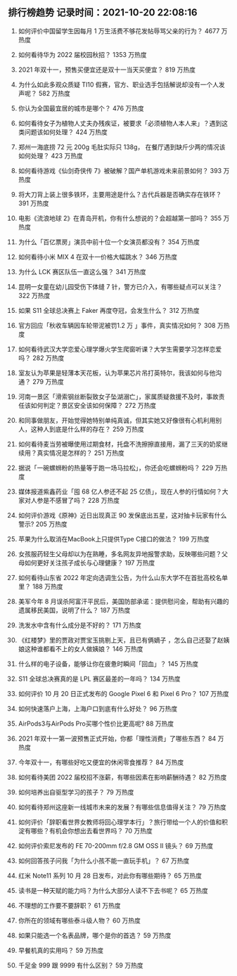 
## 排行榜趋势 记录时间：2021-10-20 22:08:16
  
  1. 如何评价中国留学生因每月 1 万生活费不够花发帖辱骂父亲的行为？ 4677 万热度
    
  2. 如何看待华为 2022 届校园秋招？ 1353 万热度
    
  3. 2021 年双十一，预售买便宜还是双十一当天买便宜？ 819 万热度
    
  4. 为什么如此多观众质疑 TI10 假赛，官方、职业选手包括解说却没有一个人发声呢？ 582 万热度
    
  5. 你认为全国最宜居的城市是哪个？ 476 万热度
    
  6. 如何看待女子为植物人丈夫办残疾证，被要求「必须植物人本人来」？遇到这类问题该如何处理？ 424 万热度
    
  7. 郑州一海底捞 72 元 200g 毛肚实际只 138g， 在餐厅遇到缺斤少两的情况该如何处理？ 423 万热度
    
  8. 如何看待游戏《仙剑奇侠传 7》被破解？国产单机游戏未来前景如何？ 393 万热度
    
  9. 将大刀背上装上很多铁环，主要用途是什么？古代兵器是否确实存在铁环？ 391 万热度
    
  10. 电影《流浪地球 2》在青岛开机，你有什么想说的？会超越第一部吗？ 355 万热度
    
  11. 为什么「百亿票房」演员中前十位一个女演员都没有？ 354 万热度
    
  12. 如何看待小米 MIX 4 在双十一价格大幅跳水？ 346 万热度
    
  13. 为什么 LCK 赛区队伍一直这么强？ 341 万热度
    
  14. 昆明一女童在幼儿园受伤下体缝 7 针，警方已介入，有哪些疑点可以关注？ 322 万热度
    
  15. 如果 S11 全球总决赛上 Faker 再度夺冠，会发生什么？ 312 万热度
    
  16. 官方回应「秋收车辆因车轮带泥被罚1.2 万 」事件，真实情况如何？ 308 万热度
    
  17. 如何看待武汉大学恋爱心理学爆火学生爬窗听课？大学生需要学习怎样恋爱吗？ 282 万热度
    
  18. 室友认为苹果是轻薄本天花板，认为苹果芯片吊打英特尔，我该如何与他沟通？ 279 万热度
    
  19. 河南一景区「滑索钢丝断裂致女子坠湖溺亡」，家属质疑救援不及时，事故责任该如何判定？景区安全该如何保障？ 272 万热度
    
  20. 和同事做朋友，开始觉得她特别单纯真诚，但其实她又好像很有心机利用别人，这种人到底是什么样的存在？ 259 万热度
    
  21. 如何看待麦当劳被曝使用过期食材，托盘不洗擦擦直接用，漏了三天的奶浆继续用？真实情况是怎样的？ 251 万热度
    
  22. 据说「一碗螺蛳粉的热量等于跑一场马拉松」，你还会吃螺蛳粉吗？ 229 万热度
    
  23. 媒体报道紫鑫药业「囤 68 亿人参还不起 25 亿债」，现在人参的行情如何？大家对人参是不感冒了吗？ 228 万热度
    
  24. 如何评价游戏《原神》近日出现真正 90 发保底出五星，这对抽卡玩家有什么警示? 205 万热度
    
  25. 苹果为什么取消在MacBook上只提供Type C接口的做法？ 199 万热度
    
  26. 女孩服药轻生父母却以为在熟睡，多名网友异地报警求助，反映哪些问题？父母如何更好关注孩子成长与心理健康？ 197 万热度
    
  27. 如何看待山东省 2022 年定向选调生公告，为什么山东大学不在首批高校名单里？ 188 万热度
    
  28. 美军今年 8 月误杀阿富汗平民后，美国防部承诺：提供慰问金，帮助有兴趣的遗属移民美国，说明了什么？ 187 万热度
    
  29. 洗发水中含有什么成分是不好的？ 171 万热度
    
  30. 《红楼梦》里的贾政对贾宝玉挑剔上天，且已有俩嫡子 ，怎么自己还娶了赵姨娘这种谁都看不上的女人做姨娘？ 146 万热度
    
  31. 什么样的电子设备，能够让你在疲惫时瞬间「回血」？ 145 万热度
    
  32. S11 全球总决赛真的是 LPL 赛区最差的一年吗？ 134 万热度
    
  33. 如何评价 10 月 20 日正式发布的 Google Pixel 6 和 Pixel 6 Pro？ 107 万热度
    
  34. 如何快速落户上海，上海户口到底有什么好处？ 96 万热度
    
  35. AirPods3与AirPods Pro买哪个性价比更高呢? 88 万热度
    
  36. 2021 年双十一第一波预售正式开始，你都「理性消费」了哪些东西？ 84 万热度
    
  37. 今年双十一，有哪些好吃又便宜的休闲零食推荐？ 84 万热度
    
  38. 如何看待美团 2022 届校招不涨薪，有哪些因素在影响薪酬待遇？ 82 万热度
    
  39. 如何培养出自驱型学习的孩子？ 79 万热度
    
  40. 如何看待郑州这座新一线城市未来的发展？有哪些信息值得关注？ 79 万热度
    
  41. 如何评价「辞职看世界女教师将回心理学本行」？旅行带给一个人的价值和积淀有哪些？有机会你想出去看世界吗？ 70 万热度
    
  42. 如何评价索尼发布的 FE 70-200mm f/2.8 GM OSS II 镜头？ 69 万热度
    
  43. 如何回答孩子问我「为什么小孩不能一直玩手机」？ 67 万热度
    
  44. 红米 Note11 系列 10 月 28 日发布，对此你有哪些期待？ 65 万热度
    
  45. 读书是一种天赋的能力吗？为什么大部分人读不下去书呢？ 65 万热度
    
  46. 不理想的工作要不要辞职？ 61 万热度
    
  47. 你所在的领域有哪些泰斗级人物？ 60 万热度
    
  48. 如果只能选一个名表品牌，哪个是你的首选？ 59 万热度
    
  49. 早餐机真的实用吗？ 59 万热度
    
  50. 千足金 999 跟 9999 有什么区别？ 59 万热度
    